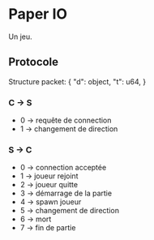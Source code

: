 # Paper IO

Un jeu.

## Protocole

Structure packet:
{
  "d": object,
  "t": u64,
}

### C -> S

- 0 -> requête de connection
- 1 -> changement de direction

### S -> C

- 0 -> connection acceptée
- 1 -> joueur rejoint
- 2 -> joueur quitte
- 3 -> démarrage de la partie
- 4 -> spawn joueur
- 5 -> changement de direction
- 6 -> mort
- 7 -> fin de partie
